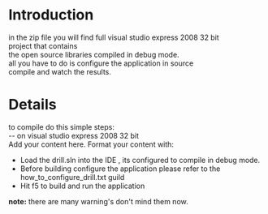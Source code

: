 # Introduction #

in the zip file you will find full visual studio express 2008 32 bit<br> project that contains<br>
the open source libraries compiled in debug mode.<br>
all you have to do is configure the application in source <br>
compile and watch the results.<br>


<h1>Details</h1>
to compile do this simple steps:<br>
-- on visual studio express 2008 32 bit <br>
Add your content here.  Format your content with:<br>
<ul><li>Load the drill.sln into the IDE , its configured to compile in debug mode.<br>
</li><li>Before building configure the application please refer to the how_to_configure_drill.txt guild<br>
</li><li>Hit f5 to build and run the application</li></ul>


<b>note:</b> there are many warning's don't mind them now.